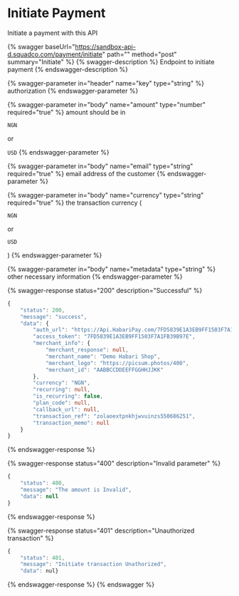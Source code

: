 # Initiate Payment

Initiate a payment with this API

{% swagger baseUrl="https://sandbox-api-d.squadco.com/payment/initiate" path="" method="post" summary="Initiate" %}
{% swagger-description %}
Endpoint to initiate payment
{% endswagger-description %}

{% swagger-parameter in="header" name="key" type="string" %}
authorization
{% endswagger-parameter %}

{% swagger-parameter in="body" name="amount" type="number" required="true" %}
amount should be in 

`NGN`

 or 

`USD`
{% endswagger-parameter %}

{% swagger-parameter in="body" name="email" type="string" required="true" %}
email address of the customer
{% endswagger-parameter %}

{% swagger-parameter in="body" name="currency" type="string" required="true" %}
the transaction currency (

`NGN`

 or 

`USD`

)
{% endswagger-parameter %}

{% swagger-parameter in="body" name="metadata" type="string" %}
other necessary information
{% endswagger-parameter %}

{% swagger-response status="200" description="Successful" %}
```typescript
{
    "status": 200,
    "message": "success",
    "data": {
        "auth_url": "https://Api.HabariPay.com/7FD5839E1A3EB9FF1503F7A1FB39B97E",
        "access_token": "7FD5839E1A3EB9FF1503F7A1FB39B97E",
        "merchant_info": {
            "merchant_response": null,
            "merchant_name": "Demo Habari Shop",
            "merchant_logo": "https://picsum.photos/400",
            "merchant_id": "AABBCCDDEEFFGGHHJJKK"
        },
        "currency": "NGN",
        "recurring": null,
        "is_recurring": false,
        "plan_code": null,
        "callback_url": null,
        "transaction_ref": "zolaoextpnkhjwvuinzs550686251",
        "transaction_memo": null
    }
}
```
{% endswagger-response %}

{% swagger-response status="400" description="Invalid parameter" %}
```javascript
{
    "status": 400,
    "message": "The amount is Invalid",
    "data": null
}
```
{% endswagger-response %}

{% swagger-response status="401" description="Unauthorized transaction" %}
```javascript
{
    "status": 401,
    "message": "Initiate transaction Unathorized",
    "data": nul}
```
{% endswagger-response %}
{% endswagger %}
